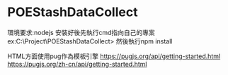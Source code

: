 # POEStashDataCollect
環境要求:nodejs
安裝好後先執行cmd指向自己的專案
    ex:C:\Project\POEStashDataCollect>
然後執行npm install

HTML方面使用pug作為模板引擎
    https://pugjs.org/api/getting-started.html https://pugjs.org/zh-cn/api/getting-started.html